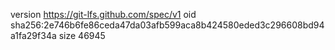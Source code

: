 version https://git-lfs.github.com/spec/v1
oid sha256:2e746b6fe86ceda47da03afb599aca8b424580eded3c296608bd94a1fa29f34a
size 46945
